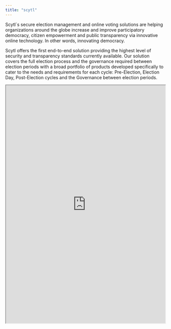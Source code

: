 ```yaml
---
title: "scytl"
---
```


Scytl´s secure election management and online voting solutions are helping organizations around the globe increase and improve participatory democracy, citizen empowerment and public transparency via innovative online technology. In other words, innovating democracy.

Scytl offers the first end-to-end solution providing the highest level of security and transparency standards currently available. Our solution covers the full election process and the governance required between election periods with a broad portfolio of products developed specifically to cater to the needs and requirements for each cycle: Pre-Election, Election Day, Post-Election cycles and the Governance between election periods.

<iframe height="750" width="100%" src="https://ewelton.github.io/ktest/wiki.html#scytl"></iframe>
